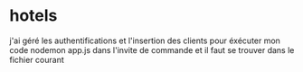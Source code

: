# hotels
j'ai géré les authentifications et l'insertion des clients 
pour éxécuter mon code nodemon app.js dans l'invite de commande et il faut se trouver dans le fichier courant

